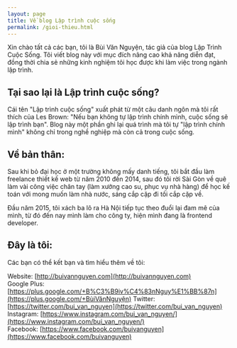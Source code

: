 ```yaml
---
layout: page
title: Về blog Lập trình cuộc sống
permalink: /gioi-thieu.html
---
```

Xin chào tất cả các bạn, tôi là Bùi Văn Nguyện, tác giả của blog Lập Trình Cuộc Sống. Tôi viết blog này với mục đích nâng cao khả năng diễn đạt, đồng thời chia sẻ những kinh nghiệm tôi học được khi làm việc trong ngành lập trình.

## Tại sao lại là Lập trình cuộc sống?

Cái tên "Lập trình cuộc sống" xuất phát từ một câu danh ngôn mà tôi rất thích của Les Brown: "Nếu bạn không tự lập trình chính mình, cuộc sống sẽ lập trình bạn". Blog này một phần ghi lại quá trình mà tôi tự "lập trình chính mình" không chỉ trong nghề nghiệp mà còn cả trong cuộc sống.

## Về bản thân:

Sau khi bỏ đại học ở một trường không mấy danh tiếng, tôi bắt đầu làm freelance thiết kế web từ năm 2010 đến 2014, sau đó tôi rời Sài Gòn về quê làm vài công việc chân tay (làm xưởng cao su, phục vụ nhà hàng) để học kế toán với mong muốn làm nhà nước, sáng cắp cặp đi tối cắp cặp về.

Đầu năm 2015, tôi xách ba lô ra Hà Nội tiếp tục theo đuổi lại đam mê của mình, từ đó đến nay mình làm cho công ty, hiện mình đang là frontend developer.

## Đây là tôi:

Các bạn có thể kết bạn và tìm hiểu thêm về tôi:

Website: [http://buivannguyen.com](http://buivannguyen.com)<br>
Google Plus: [https://plus.google.com/+B%C3%B9iv%C4%83nNguy%E1%BB%87n](https://plus.google.com/+BùiVănNguyện)
Twitter: [https://twitter.com/bui_van_nguyen](https://twitter.com/bui_van_nguyen)<br>
Instagram: [https://www.instagram.com/bui_van_nguyen/](https://www.instagram.com/bui_van_nguyen/)<br>
Facebook: [https://www.facebook.com/buivanguyen](https://www.facebook.com/buivanguyen)<br>
